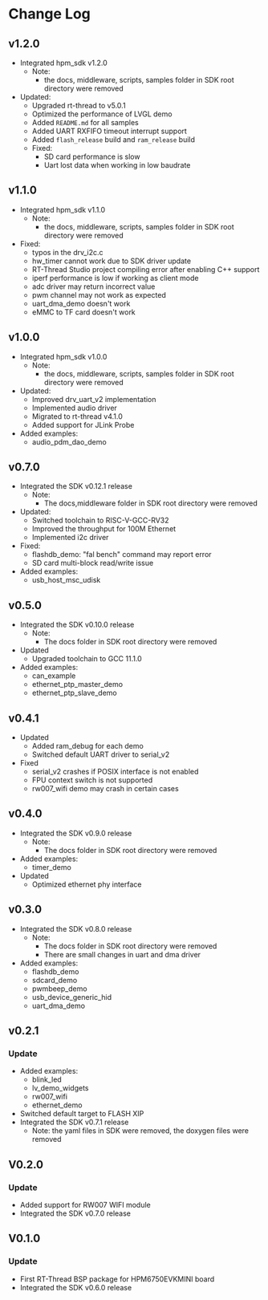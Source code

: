 # Change Log

## v1.2.0
- Integrated hpm_sdk v1.2.0
  - Note:
    - the docs, middleware, scripts, samples folder in SDK root directory were removed
- Updated:
    - Upgraded rt-thread to v5.0.1
    - Optimized the performance of LVGL demo
    - Added `README.md` for all samples
    - Added UART RXFIFO timeout interrupt support
    - Added `flash_release` build and `ram_release` build
  - Fixed:
    - SD card performance is slow
    - Uart lost data when working in low baudrate

## v1.1.0

- Integrated hpm_sdk v1.1.0
  - Note:
    - the docs, middleware, scripts, samples folder in SDK root directory were removed
- Fixed:
  - typos in the drv_i2c.c
  - hw_timer cannot work due to SDK driver update
  - RT-Thread Studio project compiling error after enabling C++ support
  - iperf performance is low if working as client mode
  - adc driver may return incorrect value
  - pwm channel may not work as expected
  - uart_dma_demo doesn't work
  - eMMC to TF card doesn't work

## v1.0.0

- Integrated hpm_sdk v1.0.0
  - Note:
    - the docs, middleware, scripts, samples folder in SDK root directory were removed
- Updated:
  - Improved drv_uart_v2 implementation
  - Implemented audio driver
  - Migrated to rt-thread v4.1.0
  - Added support for JLink Probe
- Added examples:
  - audio_pdm_dao_demo

## v0.7.0

- Integrated the SDK v0.12.1 release
  - Note:
    - The docs,middleware folder in SDK root directory were removed
- Updated:
  - Switched toolchain to RISC-V-GCC-RV32
  - Improved the throughput for 100M Ethernet
  - Implemented i2c driver
- Fixed:
  - flashdb_demo: "fal bench" command may report error
  - SD card multi-block read/write issue
- Added examples:
  - usb_host_msc_udisk

## v0.5.0

- Integrated the SDK v0.10.0 release
  - Note:
    - The docs folder in SDK root directory were removed
- Updated
  - Upgraded toolchain to GCC 11.1.0
- Added examples:
  - can_example
  - ethernet_ptp_master_demo
  - ethernet_ptp_slave_demo

## v0.4.1

- Updated
  - Added ram_debug for each demo
  - Switched default UART driver to serial_v2
- Fixed
  - serial_v2 crashes if POSIX interface is not enabled
  - FPU context switch is not supported
  - rw007_wifi demo may crash in certain cases

## v0.4.0

- Integrated the SDK v0.9.0 release
  - Note:
    - The docs folder in SDK root directory were removed
- Added examples:
  - timer_demo
- Updated
  - Optimized ethernet phy interface

## v0.3.0

- Integrated the SDK v0.8.0 release
  - Note:
    - The docs folder in SDK root directory were removed
    - There are small changes in uart and dma driver
- Added examples:
  - flashdb_demo
  - sdcard_demo
  - pwmbeep_demo
  - usb_device_generic_hid
  - uart_dma_demo

## v0.2.1

### Update

- Added examples:
  - blink_led
  - lv_demo_widgets
  - rw007_wifi
  - ethernet_demo
- Switched default target to FLASH XIP
- Integrated the SDK v0.7.1 release
  - Note: the yaml files in SDK were removed, the doxygen files were removed

## V0.2.0

### Update

- Added support for RW007 WIFI module
- Integrated the SDK v0.7.0 release

## V0.1.0

### Update

- First RT-Thread BSP package for HPM6750EVKMINI board
- Integrated the SDK v0.6.0 release
